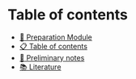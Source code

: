 # Table of contents

* [📓 Preparation Module](README.md)
* [📋 Table of contents](\_summary.md)
* [📙 Preliminary notes](preliminary-notes.md)
* [📚 Literature](literature.md)
